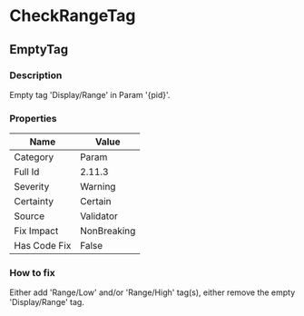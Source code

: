 ﻿---  
uid: Validator_2_11_3  
---

# CheckRangeTag

## EmptyTag

### Description

Empty tag 'Display\/Range' in Param '{pid}'.

### Properties

| Name         | Value       |
| ------------ | ----------- |
| Category     | Param       |
| Full Id      | 2.11.3      |
| Severity     | Warning     |
| Certainty    | Certain     |
| Source       | Validator   |
| Fix Impact   | NonBreaking |
| Has Code Fix | False       |

### How to fix

Either add 'Range\/Low' and\/or 'Range\/High' tag(s), either remove the empty 'Display\/Range' tag.
